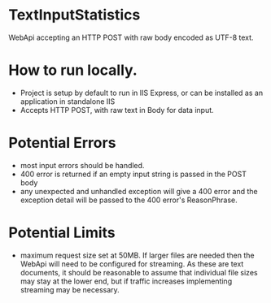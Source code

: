 ﻿# TextInputStatistics
WebApi accepting an HTTP POST with raw body encoded as UTF-8 text.

# How to run locally.

- Project is setup by default to run in IIS Express, or can be installed as an application in standalone IIS
- Accepts HTTP POST, with raw text in Body for data input.

# Potential Errors
- most input errors should be handled.
- 400 error is returned if an empty input string is passed in the POST body
- any unexpected and unhandled exception will give a 400 error and the exception detail will be passed to the 400 error's ReasonPhrase.  

# Potential Limits
- maximum request size set at 50MB.  If larger files are needed then the WebApi will need to be configured for streaming.  As these are text
documents, it should be reasonable to assume that individual file sizes may stay at the lower end, but if traffic increases implementing streaming
may be necessary.